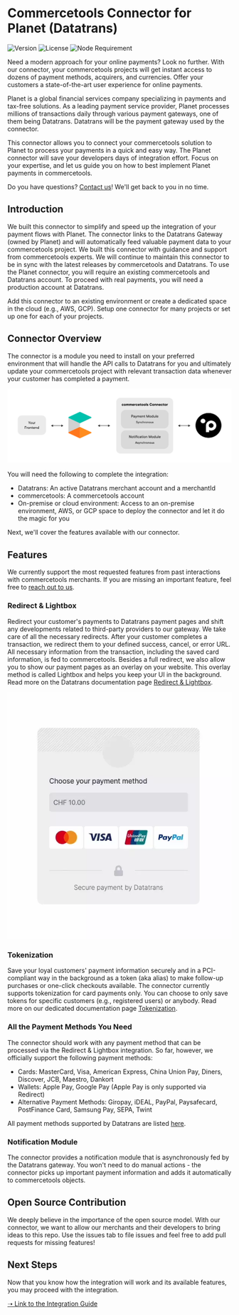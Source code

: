 # Commercetools Connector for Planet (Datatrans)

![Version](https://img.shields.io/github/v/tag/weareplanet/commercetools-planet-integration?label=commercetools-planet-integration&color=%23000000) ![License](https://img.shields.io/badge/license-Planet-%23000000) ![Node Requirement](https://img.shields.io/badge/node-%2016.0.0-%2343853D)

Need a modern approach for your online payments? Look no further. With our connector, your commercetools projects will get instant access to dozens of payment methods, acquirers, and currencies. Offer your customers a state-of-the-art user experience for online payments.

Planet is a global financial services company specializing in payments and tax-free solutions. As a leading payment service provider, Planet processes millions of transactions daily through various payment gateways, one of them being Datatrans. Datatrans will be the payment gateway used by the connector.

This connector allows you to connect your commercetools solution to Planet to process your payments in a quick and easy way. The Planet connector will save your developers days of integration effort. Focus on your expertise, and let us guide you on how to best implement Planet payments in commercetools.

Do you have questions? [Contact us](https://www.datatrans.ch/contact)! We'll get back to you in no time.

## Introduction

We built this connector to simplify and speed up the integration of your payment flows with Planet. The connector links to the Datatrans Gateway (owned by Planet) and will automatically feed valuable payment data to your commercetools project. We built this connector with guidance and support from commercetools experts. We will continue to maintain this connector to be in sync with the latest releases by commercetools and Datatrans. To use the Planet connector, you will require an existing commercetools and Datatrans account. To proceed with real payments, you will need a production account at Datatrans.

Add this connector to an existing environment or create a dedicated space in the cloud (e.g., AWS, GCP). Setup one connector for many projects or set up one for each of your projects.

## Connector Overview

The connector is a module you need to install on your preferred environment that will handle the API calls to Datatrans for you and ultimately update your commercetools project with relevant transaction data whenever your customer has completed a payment.

![Overview](docs/img/overview.png)

You will need the following to complete the integration:

* Datatrans: An active Datatrans merchant account and a merchantId
* commercetools: A commercetools account
* On-premise or cloud environment: Access to an on-premise environment, AWS, or GCP space to deploy the connector and let it do the magic for you

Next, we'll cover the features available with our connector.

## Features

We currently support the most requested features from past interactions with commercetools merchants. If you are missing an important feature, feel free to [reach out to us](https://www.datatrans.ch/contact).

### Redirect & Lightbox

Redirect your customer's payments to Datatrans payment pages and shift any developments related to third-party providers to our gateway. We take care of all the necessary redirects. After your customer completes a transaction, we redirect them to your defined success, cancel, or error URL. All necessary information from the transaction, including the saved card information, is fed to commercetools. Besides a full redirect, we also allow you to show our payment pages as an overlay on your website. This overlay method is called Lightbox and helps you keep your UI in the background. Read more on the Datatrans documentation page [Redirect & Lightbox](https://docs.datatrans.ch/docs/redirect-lightbox).

![Redirect & Lightbox](docs/webp/redirect-lightbox.webp)

### Tokenization

Save your loyal customers' payment information securely and in a PCI-compliant way in the background as a token (aka alias) to make follow-up purchases or one-click checkouts available. The connector currently supports tokenization for card payments only. You can choose to only save tokens for specific customers (e.g., registered users) or anybody. Read more on our dedicated documentation page [Tokenization](https://docs.datatrans.ch/docs/tokenization).

### All the Payment Methods You Need

The connector should work with any payment method that can be processed via the Redirect & Lightbox integration. So far, however, we officially support the following payment methods:

* Cards: MasterCard, Visa, American Express, China Union Pay, Diners, Discover, JCB, Maestro, Dankort
* Wallets: Apple Pay, Google Pay (Apple Pay is only supported via Redirect)
* Alternative Payment Methods: Giropay, iDEAL, PayPal, Paysafecard, PostFinance Card, Samsung Pay, SEPA, Twint

All payment methods supported by Datatrans are listed [here](https://docs.datatrans.ch/docs/payment-methods).

### Notification Module

The connector provides a notification module that is asynchronously fed by the Datatrans gateway. You won't need to do manual actions - the connector picks up important payment information and adds it automatically to commercetools objects.

## Open Source Contribution

We deeply believe in the importance of the open source model. With our connector, we want to allow our merchants and their developers to bring ideas to this repo. Use the issues tab to file issues and feel free to add pull requests for missing features!

## Next Steps

Now that you know how the integration will work and its available features, you may proceed with the integration.

[➝ Link to the Integration Guide](docs/integration-guide.md)
